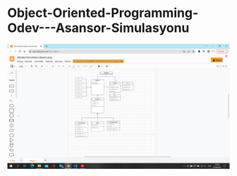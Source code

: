 # Object-Oriented-Programming-Odev---Asansor-Simulasyonu
![Asonsor Sistem](https://github.com/muhammedeminsoylemez/Object-Oriented-Programming-Odev---Asansor-Simulasyonu/blob/main/Ekran%20G%C3%B6r%C3%BCnt%C3%BCs%C3%BC%20(447).png)
